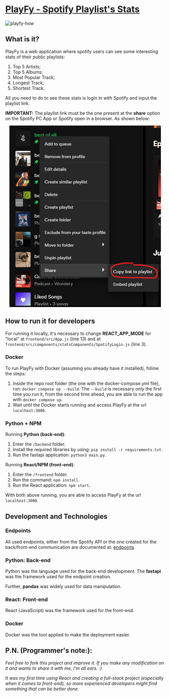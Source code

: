 # [PlayFy - Spotify Playlist's Stats](https://spotify-playlists-web-app.vercel.app/)

![playfy-how](./media/playfy.gif)

## What is it?

PlayFy is a web application where spotify users can see some interesting stats of their public playlists:

1. Top 5 Artists;
1. Top 5 Albums;
1. Most Popular Track;
1. Longest Track;
1. Shortest Track.

All you need to do to see these stats is login in with Spotify and input the playlist link.

**IMPORTANT:** The playlist link must be the one present at the **share** option on the Spotify PC App or Spotify open in a browser. As shown below:

<p align="center">
  <img src="media/spotify-print.png" />
</p>

## How to run it for developers

For running it locally, it's necessary to change **REACT_APP_MODE** for "local" at `frontend/src/App.js` (line 13) and at `frontend/src/components/statsComponents/SpotifyLogin.js` (line 3).

### Docker

To run PlayFy with Docker (assuming you already have it installed), follow the steps:

1. Inside the repo root folder (the one with the docker-compose.yml file), run: `docker compose up --build`. The `--build` is necessary only the first time you run it, from the second time ahead, you are able to run the app with `docker compose up`.
1. Wait until the Docker starts running and access PlayFy at the url `localhost:3000`.

### Python + NPM

Running **Python (back-end)**:

1. Enter the `/backend` folder.
1. Install the required libraries by using: `pip install -r requirements.txt`.
1. Run the fastapi application: `python3 main.py`.

Running **React/NPM (front-end)**:

1. Enter the `/frontend` folder.
1. Run the command: `npm install`.
1. Run the React application: `npm start`.

With both above running, you are able to access PlayFy at the url `localhost:3000`.

## Development and Technologies

### Endpoints

All used endpoints, either from the Spotify API or the one created for the back/front-end communication are documented at: [endpoints](https://github.com/victorleaoo/Spotify-Playlists-WebApp/blob/main/endpoints.ipynb).

### Python: Back-end

Python was the language used for the back-end development. The **fastapi** was the framework used for the endpoint creation.

Further, **pandas** was widely used for data manipulation.

### React: Front-end

React (JavaScript) was the framework used for the front-end.

### Docker

Docker was the tool applied to make the deployment easier.

## P.N. (Programmer's note:):

*Feel free to fork this project and improve it. If you make any modification on it and wants to share it with me, I'm all ears. :)*

*It was my first time using React and creating a full-stack project (especially when it comes to front-end), so more experienced developers might find something that can be better done.*